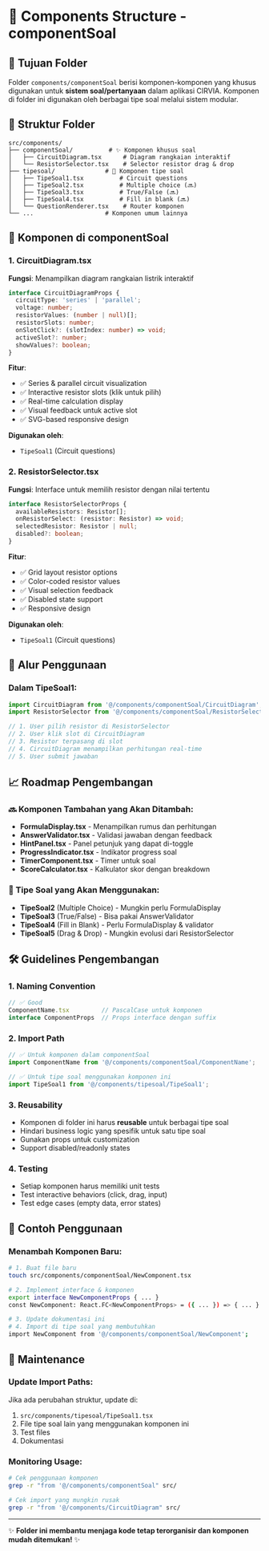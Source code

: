 # 📁 Components Structure - componentSoal

## 🎯 Tujuan Folder

Folder `components/componentSoal` berisi komponen-komponen yang khusus digunakan untuk **sistem soal/pertanyaan** dalam aplikasi CIRVIA. Komponen di folder ini digunakan oleh berbagai tipe soal melalui sistem modular.

## 📂 Struktur Folder

```
src/components/
├── componentSoal/          # ✨ Komponen khusus soal
│   ├── CircuitDiagram.tsx      # Diagram rangkaian interaktif
│   └── ResistorSelector.tsx    # Selector resistor drag & drop
├── tipesoal/              # 🧩 Komponen tipe soal
│   ├── TipeSoal1.tsx          # Circuit questions
│   ├── TipeSoal2.tsx          # Multiple choice (🔜)
│   ├── TipeSoal3.tsx          # True/False (🔜)
│   ├── TipeSoal4.tsx          # Fill in blank (🔜)
│   └── QuestionRenderer.tsx    # Router komponen
└── ...                    # Komponen umum lainnya
```

## 🔧 Komponen di componentSoal

### 1. **CircuitDiagram.tsx**
**Fungsi**: Menampilkan diagram rangkaian listrik interaktif
```typescript
interface CircuitDiagramProps {
  circuitType: 'series' | 'parallel';
  voltage: number;
  resistorValues: (number | null)[];
  resistorSlots: number;
  onSlotClick?: (slotIndex: number) => void;
  activeSlot?: number;
  showValues?: boolean;
}
```

**Fitur**:
- ✅ Series & parallel circuit visualization
- ✅ Interactive resistor slots (klik untuk pilih)
- ✅ Real-time calculation display
- ✅ Visual feedback untuk active slot
- ✅ SVG-based responsive design

**Digunakan oleh**: 
- `TipeSoal1` (Circuit questions)

### 2. **ResistorSelector.tsx**
**Fungsi**: Interface untuk memilih resistor dengan nilai tertentu
```typescript
interface ResistorSelectorProps {
  availableResistors: Resistor[];
  onResistorSelect: (resistor: Resistor) => void;
  selectedResistor: Resistor | null;
  disabled?: boolean;
}
```

**Fitur**:
- ✅ Grid layout resistor options
- ✅ Color-coded resistor values
- ✅ Visual selection feedback
- ✅ Disabled state support
- ✅ Responsive design

**Digunakan oleh**:
- `TipeSoal1` (Circuit questions)

## 🔄 Alur Penggunaan

### Dalam TipeSoal1:
```typescript
import CircuitDiagram from '@/components/componentSoal/CircuitDiagram';
import ResistorSelector from '@/components/componentSoal/ResistorSelector';

// 1. User pilih resistor di ResistorSelector
// 2. User klik slot di CircuitDiagram
// 3. Resistor terpasang di slot
// 4. CircuitDiagram menampilkan perhitungan real-time
// 5. User submit jawaban
```

## 📈 Roadmap Pengembangan

### 🔜 Komponen Tambahan yang Akan Ditambah:
- **FormulaDisplay.tsx** - Menampilkan rumus dan perhitungan
- **AnswerValidator.tsx** - Validasi jawaban dengan feedback
- **HintPanel.tsx** - Panel petunjuk yang dapat di-toggle
- **ProgressIndicator.tsx** - Indikator progress soal
- **TimerComponent.tsx** - Timer untuk soal
- **ScoreCalculator.tsx** - Kalkulator skor dengan breakdown

### 🎯 Tipe Soal yang Akan Menggunakan:
- **TipeSoal2** (Multiple Choice) - Mungkin perlu FormulaDisplay
- **TipeSoal3** (True/False) - Bisa pakai AnswerValidator
- **TipeSoal4** (Fill in Blank) - Perlu FormulaDisplay & validator
- **TipeSoal5** (Drag & Drop) - Mungkin evolusi dari ResistorSelector

## 🛠️ Guidelines Pengembangan

### 1. **Naming Convention**
```typescript
// ✅ Good
ComponentName.tsx         // PascalCase untuk komponen
interface ComponentProps  // Props interface dengan suffix
```

### 2. **Import Path**
```typescript
// ✅ Untuk komponen dalam componentSoal
import ComponentName from '@/components/componentSoal/ComponentName';

// ✅ Untuk tipe soal menggunakan komponen ini
import TipeSoal1 from '@/components/tipesoal/TipeSoal1';
```

### 3. **Reusability**
- Komponen di folder ini harus **reusable** untuk berbagai tipe soal
- Hindari business logic yang spesifik untuk satu tipe soal
- Gunakan props untuk customization
- Support disabled/readonly states

### 4. **Testing**
- Setiap komponen harus memiliki unit tests
- Test interactive behaviors (click, drag, input)
- Test edge cases (empty data, error states)

## 📝 Contoh Penggunaan

### Menambah Komponen Baru:
```bash
# 1. Buat file baru
touch src/components/componentSoal/NewComponent.tsx

# 2. Implement interface & komponen
export interface NewComponentProps { ... }
const NewComponent: React.FC<NewComponentProps> = ({ ... }) => { ... }

# 3. Update dokumentasi ini
# 4. Import di tipe soal yang membutuhkan
import NewComponent from '@/components/componentSoal/NewComponent';
```

## 🔧 Maintenance

### Update Import Paths:
Jika ada perubahan struktur, update di:
1. `src/components/tipesoal/TipeSoal1.tsx`
2. File tipe soal lain yang menggunakan komponen ini
3. Test files
4. Dokumentasi

### Monitoring Usage:
```bash
# Cek penggunaan komponen
grep -r "from '@/components/componentSoal" src/

# Cek import yang mungkin rusak
grep -r "from '@/components/CircuitDiagram" src/
```

---

✨ **Folder ini membantu menjaga kode tetap terorganisir dan komponen mudah ditemukan!** ✨